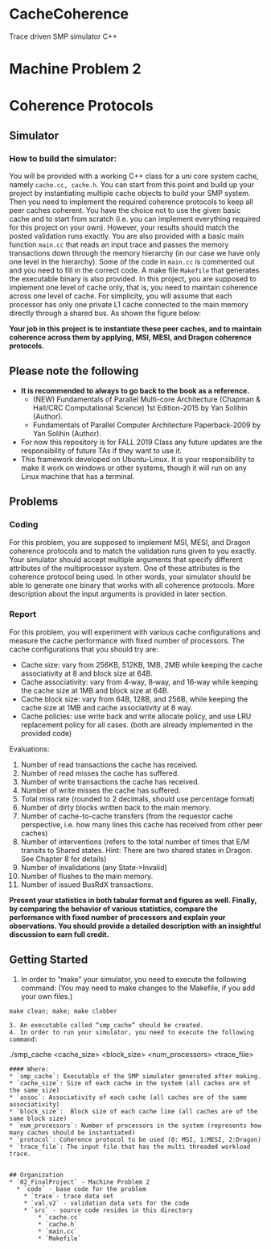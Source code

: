 # CacheCoherence
Trace driven SMP simulator C++
# Machine Problem 2
# Coherence Protocols


## Simulator
### How to build the simulator: 
You will be provided with a working C++ class for a uni core system cache, namely `cache.cc, cache.h`. You can start from this point and build up your project by instantiating multiple cache objects to build your SMP system. Then you need to implement the required coherence protocols to keep all peer caches coherent. You have the choice not to use the given basic cache and to start from scratch (i.e. you can implement everything required for this project on your own). However, your results should match the posted validation runs exactly. You are also provided with a basic main function `main.cc` that reads an input trace and passes the memory transactions down through the memory hierarchy (in our case we have only one level in the hierarchy). Some of the code in `main.cc` is commented out and you need to fill in the correct code. A make file `Makefile` that generates the executable binary is also provided. In this project, you are supposed to implement one level of cache only, that is, you need to maintain coherence across one level of cache. For simplicity, you will assume that each processor has only one private L1 cache connected to the main memory directly through a shared bus. As shown the figure below:


**Your job in this project is to instantiate these peer caches, and to maintain coherence across them by applying, MSI, MESI, and Dragon coherence protocols.**
## Please note the following

* **It is recommended to always to go back to the book as a reference.**
    * (NEW) Fundamentals of Parallel Multi-core Architecture (Chapman & Hall/CRC Computational Science) 1st Edition-2015 by Yan Solihin (Author).
    * Fundamentals of Parallel Computer Architecture Paperback-2009 by Yan Solihin (Author).
* For now this repository is for FALL 2019 Class any future updates are the responsibility of future TAs if they want to use it.
* This framework developed on Ubuntu-Linux. It is your responsibility to make it work on windows or other systems, though it will run on any Linux machine that has a terminal.

## Problems
### Coding
For this problem, you are supposed to implement MSI, MESI, and Dragon coherence protocols and to match the validation runs given to you exactly. Your simulator should accept multiple arguments that specify different attributes of the multiprocessor system. One of these attributes is the coherence protocol being used. In other words, your simulator should be able to generate one binary that works with all coherence protocols. More description about the input arguments is provided in later section.
### Report
For this problem, you will experiment with various cache configurations and measure the cache performance with fixed number of processors. The cache configurations that you should try are:
* Cache size: vary from 256KB, 512KB, 1MB, 2MB while keeping the cache associativity at 8 and block size at 64B.
* Cache associativity: vary from 4‐way, 8‐way, and 16‐way while keeping the cache size at 1MB and block size at 64B. 
* Cache block size: vary from 64B, 128B, and 256B, while keeping the cache size at 1MB and cache associativity at 8 way. 
* Cache policies: use write back and write allocate policy, and use LRU replacement policy for all cases. (both are already implemented in the provided code) 

Evaluations:
1. Number of read transactions the cache has received.               
2. Number of read misses the cache has suffered.                      
3. Number of write transactions the cache has received.                    
4. Number of write misses the cache has suffered.                    
5. Total miss rate (rounded to 2 decimals, should use percentage format)   
6. Number of dirty blocks written back to the main memory.
7. Number of cache-to-cache transfers (from the requestor cache perspective, i.e. how many lines this cache has received from other peer caches)
9. Number of interventions (refers to the total number of times that E/M transits to Shared states. Hint: There are two shared states in Dragon. See Chapter 8 for details)
10. Number of invalidations (any State‐>Invalid)               
11. Number of flushes to the main memory.              
12. Number of issued BusRdX transactions. 

**Present your statistics in both tabular format and figures as well. Finally, by comparing the behavior of various statistics, compare the performance with fixed number of processors and explain your observations. You should provide a detailed description with an insightful discussion to earn full credit.** 

## Getting Started

1. In order to “make” your simulator, you need to execute the following command: (You may need to make changes to the Makefile, if you add your own files.)
 ```
make clean; make; make clobber

3. An executable called “smp_cache” should be created.
4. In order to run your simulator, you need to execute the following command:
```
./smp_cache <cache_size>  <assoc> <block_size> <num_processors> <protocol> <trace_file>
```
#### Where: 
* `smp_cache`: Executable of the SMP simulator generated after making. 
* `cache_size`: Size of each cache in the system (all caches are of the same size)
* `assoc`: Associativity of each cache (all caches are of the same associativity)
* `block_size`:  Block size of each cache line (all caches are of the same block size) 
* `num_processors`: Number of processors in the system (represents how many caches should be instantiated) 
* `protocol`: Coherence protocol to be used (0: MSI, 1:MESI, 2:Dragon) 
* `trace_file`: The input file that has the multi threaded workload trace. 


## Organization
* `02_FinalProject` - Machine Problem 2
  * `code` - base code for the problem
    * `trace`- trace data set
    * `val.v2` - validation data sets for the code
    * `src` - source code resides in this directory
        * `cache.cc`
        * `cache.h`
        * `main.cc`
        * `Makefile` 





